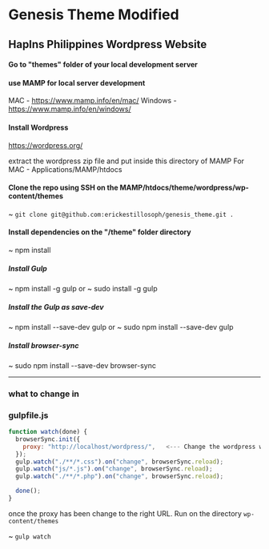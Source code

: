 # Genesis Theme Modified 
## HapIns Philippines Wordpress Website

#### Go to "themes" folder of your local development server
#### use MAMP for local server development
MAC - https://www.mamp.info/en/mac/
Windows - https://www.mamp.info/en/windows/

#### Install Wordpress
https://wordpress.org/

extract the wordpress zip file and put inside this directory of MAMP
For MAC - Applications/MAMP/htdocs

#### Clone the repo using SSH on the MAMP/htdocs/theme/wordpress/wp-content/themes
~ ` git clone git@github.com:erickestillosoph/genesis_theme.git . `

#### Install dependencies on the "/theme" folder directory
~ npm install 

##### Install Gulp
~ npm install -g gulp
or 
~ sudo install -g gulp

##### Install the Gulp as save-dev
~ npm install --save-dev gulp
or 
~ sudo npm install --save-dev gulp

##### Install browser-sync
 ~ sudo npm install --save-dev browser-sync

--------------------------------------------------------
### what to change in
### gulpfile.js


``` js
function watch(done) {
  browserSync.init({
    proxy: "http://localhost/wordpress/",   <--- Change the wordpress word same as your folder name you name the wordpress at the htdocs you paste
  });
  gulp.watch("./**/*.css").on("change", browserSync.reload);
  gulp.watch("js/*.js").on("change", browserSync.reload);
  gulp.watch("./**/*.php").on("change", browserSync.reload);

  done();
}

```
once the proxy has been change to the right URL. Run on the directory `wp-content/themes`

~ `gulp watch`
